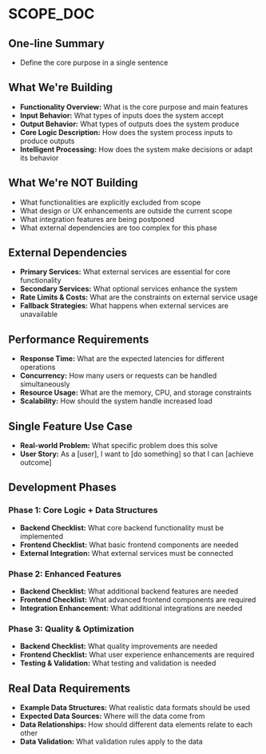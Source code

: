 # SCOPE_DOC

## One-line Summary
- Define the core purpose in a single sentence

## What We're Building
- **Functionality Overview:** What is the core purpose and main features
- **Input Behavior:** What types of inputs does the system accept
- **Output Behavior:** What types of outputs does the system produce
- **Core Logic Description:** How does the system process inputs to produce outputs
- **Intelligent Processing:** How does the system make decisions or adapt its behavior

## What We're NOT Building
- What functionalities are explicitly excluded from scope
- What design or UX enhancements are outside the current scope
- What integration features are being postponed
- What external dependencies are too complex for this phase

## External Dependencies
- **Primary Services:** What external services are essential for core functionality
- **Secondary Services:** What optional services enhance the system
- **Rate Limits & Costs:** What are the constraints on external service usage
- **Fallback Strategies:** What happens when external services are unavailable

## Performance Requirements
- **Response Time:** What are the expected latencies for different operations
- **Concurrency:** How many users or requests can be handled simultaneously
- **Resource Usage:** What are the memory, CPU, and storage constraints
- **Scalability:** How should the system handle increased load

## Single Feature Use Case
- **Real-world Problem:** What specific problem does this solve
- **User Story:** As a [user], I want to [do something] so that I can [achieve outcome]

## Development Phases

### Phase 1: Core Logic + Data Structures
- **Backend Checklist:** What core backend functionality must be implemented
- **Frontend Checklist:** What basic frontend components are needed
- **External Integration:** What external services must be connected

### Phase 2: Enhanced Features
- **Backend Checklist:** What additional backend features are needed
- **Frontend Checklist:** What advanced frontend components are required
- **Integration Enhancement:** What additional integrations are needed

### Phase 3: Quality & Optimization
- **Backend Checklist:** What quality improvements are needed
- **Frontend Checklist:** What user experience enhancements are required
- **Testing & Validation:** What testing and validation is needed

## Real Data Requirements
- **Example Data Structures:** What realistic data formats should be used
- **Expected Data Sources:** Where will the data come from
- **Data Relationships:** How should different data elements relate to each other
- **Data Validation:** What validation rules apply to the data 